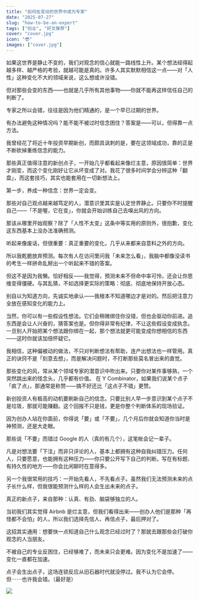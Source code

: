 ```yaml
---
title: "如何在变动的世界中成为专家"
date: "2025-07-27"
slug: "how-to-be-an-expert"
tags: ["创业", "好文推荐"]
cover: "cover.jpg"
icon: "😎"
images: ["cover.jpg"]
---
```

如果这世界是静止不变的，我们对观念的信心就能一路线性上升。某个想法经得起越多样、越严格的考验，就越可能是真的。许多人其实默默相信这一点——对「人性」这种变化不大的领域来说，这么想或许没错。



但对那些会变的东西——也就是几乎所有其他事物——你就不能再这样信任自己的判断了。



专家之所以会错，往往是因为他们精通的，是一个早已过期的世界。



有办法避免这种情况吗？能不能不被过时信念困住？答案是——可以，但得靠一点方法。



我曾经花了将近十年投资早期新创，而颇具讽刺的是，要在这领域成功，靠的正是不断砍掉重练信念的能力。



那些真正值得注意的新创点子，一开始几乎都看起来像烂主意，原因很简单：世界才刚变，而这个变化刚好让它从坏变成了对。我花了很多时间学会分辨这种「翻盘」，而这套技巧，其实也能套用在一切新想法上。



第一步，养成一种信念：世界一定会变。



那些对自己观点越来越笃定的人，潜意识里其实是认定世界静止。只要你不时提醒自己——「不是喔，它在变」，你就会开始训练自己去嗅出风的方向。



那该从哪里开始观察？除了「人性不太变」这条中等实用的原则外，很抱歉，变化这东西基本上没办法准确预测。



听起来像废话，但很重要：真正重要的变化，几乎从来都来自意料之外的方向。



所以我乾脆放弃预测。每次有人在访问里问我「未来怎么看」，我脑中都像没读书的考生一样拼命乱掰出一个听起来不错的答案。



但这不是因为我懒。恰好相反——我觉得，预测未来不但命中率可怜，还会让你思维变得僵硬。与其乱猜，不如选择更实际的策略：彻底、彻底地保持开放心态。



别自以为知道方向，先诚实地承认——我根本不知道哪边才是对的。然后把注意力全放在感知变化的能力上。



当然，你可以有一些假设性想法。它们会稍微绑住你没错，但也会驱动你前进。追东西是会让人兴奋的，猜答案也是。但你得非常有纪律，不让这些假设变成执念。
一旦别人开始把某个想法跟你绑在一起，那个想法就更可能变成你想相信的东西——这时你就该加倍怀疑它。



我相信，这种偏被动的做法，不只对判断想法有帮助，连产出想法也一样管用。真正的诀窍不是「刻意去想」，而是解决问题时，不打断那些莫名冒出来的直觉。



那些变化的风，常从某个领域专家的潜意识中吹出来。只要你对某件事够熟，一个突然跳出来的怪念头，几乎都有价值。
在 Y Combinator，如果我们说某个点子「疯了点」，那通常是称赞——搞不好还比「这点子不错」更赞。



新创投资人有极高的动机要刷新自己的信念。只要比别人早一步意识到某个点子不是垃圾，那就可能赚翻。这个回报不只是钱，更是你整个判断体系的现场验证。



因为创办人站在你面前，你得说「要」或「不要」，几个月后你就会知道你当时是神预测，还是大走眼。



那些说「不要」而错过 Google 的人（真的有几个），这笔帐会记一辈子。



凡是对想法要「下注」而非只评论的人，基本上都拥有这种自我纠错压力。任何人，只要愿意，也能拥有这种压力——你只要公开写下自己的判断。写在有标题、有持久性的地方——你会比闲聊时在意得多。



另一个我很常用的技巧：一开始先看人，不先看点子。虽然我们无法预测未来的点子长什么样，但我很能预测什么样的人会生出未来的点子。



真正的新点子，来自那种：认真、有劲、脑袋够独立的人。



当初我们其实觉得 Airbnb 是烂主意，但我们看得出来——创办人他们是那种「再怪都不会怕」的人，所以我们选择先信人、再信点子，最后押对了。



这招其实通用：想要快一点知道自己什么观念已经过时了？那就去跟那些会打破你观念的人当朋友。



不被自己的专业反困住，已经够难了，而未来只会更难。因为变化不是加速了——变化一直都在加速。



点子会生出点子，这场连锁反应从旧石器时代就没停过。我不认为它会停。
但⋯⋯也许我会错。（最好是）




![](https://prod-files-secure.s3.us-west-2.amazonaws.com/112d0858-5090-4d34-a606-b75eb8d65fd2/46476355-9cf3-4e99-9b7a-3531bc426380/1000202064.png?X-Amz-Algorithm=AWS4-HMAC-SHA256&X-Amz-Content-Sha256=UNSIGNED-PAYLOAD&X-Amz-Credential=ASIAZI2LB4667TCQYSDR%2F20251028%2Fus-west-2%2Fs3%2Faws4_request&X-Amz-Date=20251028T224545Z&X-Amz-Expires=3600&X-Amz-Security-Token=IQoJb3JpZ2luX2VjEAwaCXVzLXdlc3QtMiJIMEYCIQDJDhtx7%2BNNsErlLhgo0WbuY8TPHa6M3vEhycL%2FboUniwIhAJlL%2FLwfnVZPcxnvdkLq0MM%2BNBInxM1ME%2FP%2FUZiE8fPEKogECMX%2F%2F%2F%2F%2F%2F%2F%2F%2F%2FwEQABoMNjM3NDIzMTgzODA1IgwFU9FUsHX1tnYCErMq3AM88vltcGHfcEO00Xfkiw2JCB8zd0rIqE17PVyU8RyfcM3lxZVs%2BQOICg1lWWRM7MRkU8RJarqVF6bSW9bOIAf1T6OSYhvqdxj2aFfhgBuqWDQ1NipoGGPRTuh8KmPPuoaNa85uD0yV61D3w9nDsqyyXExBdirobO4mZfwQCDmsenljOxlCDDvjOOJDWRS62Vk19aQWuP8RwYZ%2FGQEVAj0R8gAgIrkoJimeC1UZSGYZf1aQD4%2BSL3fZLckcnXCSVDWgQaosmchsx9nCnKSrhneFTlTOxMwDz00tG%2F0csz4UvfdDZRH2k0fYgAPm8UXoBuHUpW8uSftmVPKabguUR1JnpZPVsAxIW%2FZzWd3Uj1LdDfmEkkdQUUocWNnHLs8cNJjCRjjjyAYrJ2dQANYpQGwEAtUYAjebvKs23UFGvBG%2Fn9uJMPOV4h3e8LLco3rEG%2Bg8pqPGHB7k6p1%2FahiJpaQh4NKTLEh2sbXrT9%2BCC35hSPHc%2FHsly0FcaN9LLoQVEALxShZM%2Bw6m9R2%2BONbGYVXkuXnhyLNxRGq6ua94qtN2kEhkfqe5Cp5b2kg4%2FA9%2FajgfFcjlisdoWPT9txZxQEBShuzdVv1hXVBmwRMpZTaKMNn75LdUSEKsUUkdvDDHuoTIBjqkATmkR9tus4CtgbNBXAZefRGiQ9UVnGDN%2FwEWL%2BTXVVIJjfkhyGqd0xfWlN5A90CKUsXms3PrNX%2FLNWg58ap4TwPcs9tIDh7Uymc3pLjr0PnFmW99JFTYvIg%2BG7YWminARqLvr4dBhcbf7xgo0MfP%2F%2BrqXbn3JT1YpBBo8txhNxUTBvHGVgfQMWtxHqae6k8ChQSbuowiebXTyIJBJYM03I4hs6GJ&X-Amz-Signature=9e955fad6c300aa9d5f903bfa14f8025f9416cae7915dc70807d5637fec62fdf&X-Amz-SignedHeaders=host&x-amz-checksum-mode=ENABLED&x-id=GetObject)


